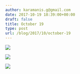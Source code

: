 ```yaml
---
author: karamanis.g@gmail.com
date: 2017-10-19 18:39:00+00:00
draft: false
title: October 19
type: post
url: /blog/2017/10/october-19
---
```




  
   ![](https://images.squarespace-cdn.com/content/v1/4f3f61bae4b063b909445965/1508435373048-FLFVG44940YBU5MRFDT0/ke17ZwdGBToddI8pDm48kNoMRQofOAU9vCI3acDs5I8UqsxRUqqbr1mOJYKfIPR7LoDQ9mXPOjoJoqy81S2I8N_N4V1vUb5AoIIIbLZhVYy7Mythp_T-mtop-vrsUOmeInPi9iDjx9w8K4ZfjXt2duWB9SYqatU4Y9yRfQjz-wPJQ_86foHdehtwskOIjNW5oRwB-dUGsSquCnVTFQcaRg/IMG_2468.jpg?format=original)

  

  
   ![](https://images.squarespace-cdn.com/content/v1/4f3f61bae4b063b909445965/1508435099839-1UDD0UWLG2KHV7YD7OG8/ke17ZwdGBToddI8pDm48kF9aEDQaTpZHfWEO2zppK7Z7gQa3H78H3Y0txjaiv_0fDoOvxcdMmMKkDsyUqMSsMWxHk725yiiHCCLfrh8O1z5QPOohDIaIeljMHgDF5CVlOqpeNLcJ80NK65_fV7S1UX7HUUwySjcPdRBGehEKrDf5zebfiuf9u6oCHzr2lsfYZD7bBzAwq_2wCJyqgJebgg/IMG_2465.jpg?format=original)

  

  
   ![](https://images.squarespace-cdn.com/content/v1/4f3f61bae4b063b909445965/1508435099555-ONC2Y3G2N1CHCUHOMYAC/ke17ZwdGBToddI8pDm48kJUlZr2Ql5GtSKWrQpjur5t7gQa3H78H3Y0txjaiv_0fDoOvxcdMmMKkDsyUqMSsMWxHk725yiiHCCLfrh8O1z5QPOohDIaIeljMHgDF5CVlOqpeNLcJ80NK65_fV7S1UfNdxJhjhuaNor070w_QAc94zjGLGXCa1tSmDVMXf8RUVhMJRmnnhuU1v2M8fLFyJw/IMG_2471.jpg?format=original)

  


